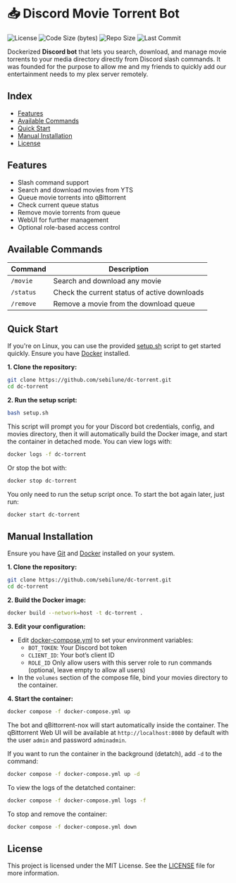 # 📥 Discord Movie Torrent Bot

![License](https://img.shields.io/github/license/sebilune/dc-torrent)
![Code Size (bytes)](https://img.shields.io/github/languages/code-size/sebilune/dc-torrent)
![Repo Size](https://img.shields.io/github/repo-size/sebilune/dc-torrent)
![Last Commit](https://img.shields.io/github/last-commit/sebilune/dc-torrent)

Dockerized **Discord bot** that lets you search, download, and manage movie torrents to your media directory directly from Discord slash commands. It was founded for the purpose to allow me and my friends to quickly add our entertainment needs to my plex server remotely.

## Index

- [Features](#features)
- [Available Commands](#available-commands)
- [Quick Start](#quick-start)
- [Manual Installation](#manual-installation)
- [License](#license)

## Features

- Slash command support
- Search and download movies from YTS
- Queue movie torrents into qBittorrent
- Check current queue status
- Remove movie torrents from queue
- WebUI for further management
- Optional role-based access control

## Available Commands

| Command   | Description                                  |
| --------- | -------------------------------------------- |
| `/movie`  | Search and download any movie                |
| `/status` | Check the current status of active downloads |
| `/remove` | Remove a movie from the download queue       |

## Quick Start

If you're on Linux, you can use the provided [setup.sh](./setup.sh) script to get started quickly. Ensure you have [Docker](https://docs.docker.com/desktop/setup/install/linux/) installed.

**1. Clone the repository:**

```bash
git clone https://github.com/sebilune/dc-torrent.git
cd dc-torrent
```

**2. Run the setup script:**

```bash
bash setup.sh
```

This script will prompt you for your Discord bot credentials, config, and movies directory, then it will automatically build the Docker image, and start the container in detached mode. You can view logs with:

```bash
docker logs -f dc-torrent
```

Or stop the bot with:

```bash
docker stop dc-torrent
```

You only need to run the setup script once. To start the bot again later, just run:

```bash
docker start dc-torrent
```

## Manual Installation

Ensure you have [Git](https://git-scm.com/downloads) and [Docker](https://www.docker.com/) installed on your system.

**1. Clone the repository:**

```bash
git clone https://github.com/sebilune/dc-torrent.git
cd dc-torrent
```

**2. Build the Docker image:**

```bash
docker build --network=host -t dc-torrent .
```

**3. Edit your configuration:**

- Edit [docker-compose.yml](./docker-compose.yml) to set your environment variables:
  - `BOT_TOKEN`: Your Discord bot token
  - `CLIENT_ID`: Your bot’s client ID
  - `ROLE_ID` Only allow users with this server role to run commands (optional, leave empty to allow all users)
- In the `volumes` section of the compose file, bind your movies directory to the container.

**4. Start the container:**

```bash
docker compose -f docker-compose.yml up
```

The bot and qBittorrent-nox will start automatically inside the container. The qBittorrent Web UI will be available at `http://localhost:8080` by default with the user `admin` and password `adminadmin`.

If you want to run the container in the background (detatch), add `-d` to the command:

```bash
docker compose -f docker-compose.yml up -d
```

To view the logs of the detatched container:

```bash
docker compose -f docker-compose.yml logs -f
```

To stop and remove the container:

```bash
docker compose -f docker-compose.yml down
```

## License

This project is licensed under the MIT License. See the [LICENSE](./LICENSE) file for more information.
